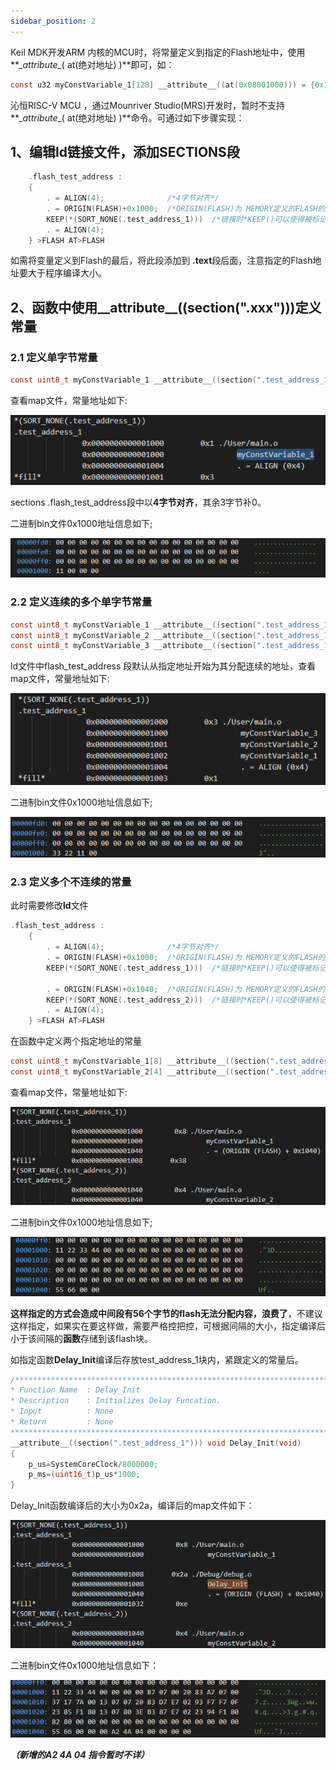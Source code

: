 ```yaml
---
sidebar_position: 2
---
```


Keil MDK开发ARM 内核的MCU时，将常量定义到指定的Flash地址中，使用 **\__attribute__( at(绝对地址) )**即可，如：

```C
const u32 myConstVariable_1[128] __attribute__((at(0x08001000))) = {0x12345678,0x22221111};//定位在flash中,其他flash补充为0 
```

沁恒RISC-V MCU ，通过Mounriver Studio(MRS)开发时，暂时不支持**\__attribute__( at(绝对地址) )**命令。可通过如下步骤实现：

## 1、编辑ld链接文件，添加SECTIONS段

```c
	.flash_test_address :
	{
		. = ALIGN(4);              /*4字节对齐*/
		. = ORIGIN(FLASH)+0x1000;  /*ORIGIN(FLASH)为 MEMORY定义的FLASH的起始地址（CH32V103为0x08000000），指定到从FLASH起始的0x1000长度的位置*/
		KEEP(*(SORT_NONE(.test_address_1)))  /*链接时*KEEP()可以使得被标记段的内容不被清除*/
		. = ALIGN(4);
	} >FLASH AT>FLASH 
```

如需将变量定义到Flash的最后，将此段添加到 **.text**段后面，注意指定的Flash地址要大于程序编译大小。

## 2、函数中使用__attribute__((section(".xxx")))定义常量

### 2.1 定义单字节常量

```C
const uint8_t myConstVariable_1 __attribute__((section(".test_address_1"))) = 0x11;/*地址为0x00001000*/
```

查看map文件，常量地址如下:

![](img\const_variable_flash_address.png)

sections .flash_test_address段中以**4字节对齐**，其余3字节补0。

二进制bin文件0x1000地址信息如下;

![](img\const_variable_flash_address_bin.png)

### 2.2 定义连续的多个单字节常量

```C
const uint8_t myConstVariable_1 __attribute__((section(".test_address_1"))) = 0x11; /*地址为0x00001002*/
const uint8_t myConstVariable_2 __attribute__((section(".test_address_1"))) = 0x22; /*地址为0x00001001*/
const uint8_t myConstVariable_3 __attribute__((section(".test_address_1"))) = 0x33; /*地址为0x00001000*/
```

ld文件中flash_test_address 段默认从指定地址开始为其分配连续的地址，查看map文件，常量地址如下:

![](img\const_variable_flash_address_multi.png)

二进制bin文件0x1000地址信息如下;

![](img\const_variable_flash_address_multi_bin.png)

### 2.3 定义多个不连续的常量

此时需要修改**ld**文件

```C
.flash_test_address :
	{
		. = ALIGN(4);              /*4字节对齐*/
		. = ORIGIN(FLASH)+0x1000;  /*ORIGIN(FLASH)为 MEMORY定义的FLASH的起始地址（CH32V103为0x08000000），指定到从FLASH起始的0x1000长度的位置*/
		KEEP(*(SORT_NONE(.test_address_1)))  /*链接时*KEEP()可以使得被标记段的内容不被清除*/
   
        . = ORIGIN(FLASH)+0x1040;  /*ORIGIN(FLASH)为 MEMORY定义的FLASH的起始地址（CH32V103为0x08000000），指定到从FLASH起始的0x1040长度的位置*/
		KEEP(*(SORT_NONE(.test_address_2)))  /*链接时*KEEP()可以使得被标记段的内容不被清除*/
		. = ALIGN(4);
	} >FLASH AT>FLASH 
```

在函数中定义两个指定地址的常量

```C
const uint8_t myConstVariable_1[8] __attribute__((section(".test_address_1"))) = {0x11,0x22,0x33,0x44}; /*首地址为0x00001000*/
const uint8_t myConstVariable_2[4] __attribute__((section(".test_address_2"))) = {0x55,0x66}; /*首地址为0x00001040*/
```

查看map文件，常量地址如下:

![](img\const_variable_flash_address_no.png)

二进制bin文件0x1000地址信息如下;

![](img\const_variable_flash_address_no_bin.png)

**这样指定的方式会造成中间段有56个字节的flash无法分配内容，浪费了**，不建议这样指定，如果实在要这样做，需要严格控把控，可根据间隔的大小，指定编译后小于该间隔的**函数**存储到该flash块。

如指定函数**Delay_Init**编译后存放test_address_1块内，紧跟定义的常量后。

```C
/*******************************************************************************
* Function Name  : Delay_Init
* Description    : Initializes Delay Funcation.
* Input          : None
* Return         : None
*******************************************************************************/
__attribute__((section(".test_address_1"))) void Delay_Init(void)
{
	p_us=SystemCoreClock/8000000;
	p_ms=(uint16_t)p_us*1000;
}
```

Delay_Init函数编译后的大小为0x2a，编译后的map文件如下：

![](img\const_variable_flash_address_no_add.png)

二进制bin文件0x1000地址信息如下：

![](img\const_variable_flash_address_no_add_bin.png)

***（新增的A2 4A 04 指令暂时不详）***

